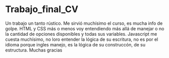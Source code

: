 # Trabajo_final_CV
Un trabajo un tanto rústico.
Me sirvió muchísimo el curso, es mucha info de golpe. 
HTML y CSS más o menos voy entendiendo más allá de manejar o no la cantidad de opciones disponibles y todas sus variables.
Javascript me cuesta muchísimo, no loro entender la lógica de su escritura, no es por el idioma porque ingles manejo, es la lógica de su construccón, de su estructura.
Muchas gracias
